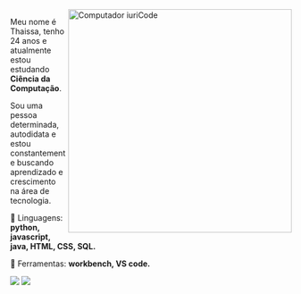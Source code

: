   
<img src="https://raw.githubusercontent.com/MicaelliMedeiros/micaellimedeiros/master/image/computer-illustration.png" min-width="400px" max-width="400px" width="400px" align="right" alt="Computador iuriCode">

<p align="left"> 
Meu nome é Thaissa, tenho 24 anos e atualmente estou estudando <strong>Ciência da Computação</strong>. 
  
  Sou uma pessoa determinada, autodidata e estou constantemente buscando aprendizado e crescimento na área de tecnologia.
</p>

<p align="left">
  🦄 Linguagens: <strong>python,  javascript, java, HTML, CSS, SQL.</strong>
</p>

<p align="left">
  💼 Ferramentas: <strong>workbench, VS code.</strong>
</p>

  <a href="https://www.linkedin.com/in/thaissa-leslye-louren%C3%A7o-8b4b43182/" alt="Linkedin">
  <img src="https://img.shields.io/badge/-Linkedin-0e76a8?style=flat-square&logo=Linkedin&logoColor=white&link=LINK-DO-SEU-LINKEDIN" /></a>

  <a href="https://wa.me/5527988018630" alt="WhatsApp">
  <img src="https://img.shields.io/badge/-WhatsApp-25d366?style=flat-square&labelColor=25d366&logo=whatsapp&logoColor=white&link=API-DO-SEU-WHATSAPP"/></a>
